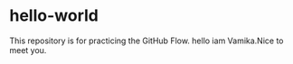 # hello-world
This repository is for practicing the GitHub Flow.
hello iam Vamika.Nice to meet you.
